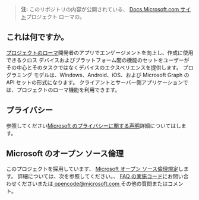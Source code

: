 > **注:** このリポジトリの内容が公開されている、 [Docs.Microsoft.com サイト](https://docs.microsoft.com/windows/project-rome/)プロジェクト ローマの。

## <a name="what-is-this"></a>これは何ですか。
[プロジェクトのローマ](https://developer.microsoft.com/windows/project-rome)開発者のアプリでエンゲージメントを向上し、作成に使用できるクロス デバイスおよびプラットフォーム間の機能のセットをユーザーがその中心とそのタスクではなくデバイスのエクスペリエンスを提供します。 プログラミング モデルは、Windows、Android、iOS、および Microsoft Graph の API セットの形式になります。 クライアントとサーバー側アプリケーションでは、プロジェクトのローマ機能を利用できます。

## <a name="privacy"></a>プライバシー
参照してください[Microsoft のプライバシーに関する声明](https://privacy.microsoft.com/en-us/privacystatement/)詳細についてはします。 

## <a name="microsoft-open-source-code-of-conduct"></a>Microsoft のオープン ソース倫理
このプロジェクトを採用しています、 [Microsoft オープン ソース倫理規定](https://opensource.microsoft.com/codeofconduct/)します。
詳細については、次を参照してください。、 [FAQ の実施コード](https://opensource.microsoft.com/codeofconduct/faq/)にお問い合わせくださいまたは[ opencode@microsoft.com ](mailto:opencode@microsoft.com)その他の質問またはコメント。
